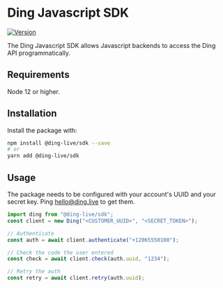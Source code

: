 # Ding Javascript SDK

[![Version](https://img.shields.io/npm/v/@ding-live/sdk.svg)](https://www.npmjs.org/package/@ding-live/sdk)

The Ding Javascript SDK allows Javascript backends to access the Ding API programmatically.

## Requirements

Node 12 or higher.

## Installation

Install the package with:

```sh
npm install @ding-live/sdk --save
# or
yarn add @ding-live/sdk
```

## Usage

The package needs to be configured with your account's UUID and your secret key. Ping hello@ding.live to get them.

```typescript
import ding from "@ding-live/sdk";
const client = new Ding("<CUSTOMER_UUID>", "<SECRET_TOKEN>");

// Authenticate
const auth = await client.authenticate("+12065550100");

// Check the code the user entered
const check = await client.check(auth.uuid, "1234");

// Retry the auth
const retry = await client.retry(auth.uuid);
```
